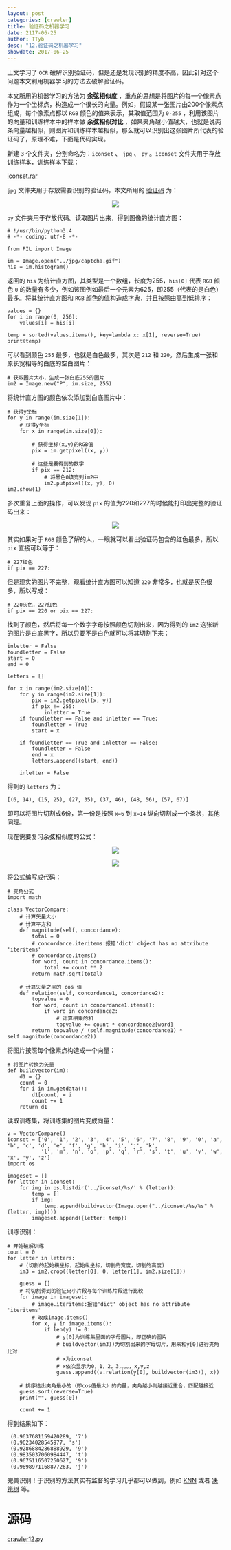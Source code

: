 ```yaml
---
layout: post
categories: [crawler]
title: 验证码之机器学习
date: 2117-06-25
author: TTyb
desc: "12.验证码之机器学习"
showdate: 2017-06-25
---
```


上文学习了 `OCR` 破解识别验证码，但是还是发现识别的精度不高，因此针对这个问题本文利用机器学习的方法去破解验证码。 

本文所用的机器学习的方法为 **余弦相似度** ，重点的思想是将图片的每一个像素点作为一个坐标点，构造成一个很长的向量。例如，假设某一张图片由200个像素点组成，每个像素点都以 `RGB` 颜色的值来表示，其取值范围为 `0-255` ，利用该图片的向量和训练样本中的样本做 **余弦相似对比** ，如果夹角越小值越大，也就是说两条向量越相似，则图片和训练样本越相似，那么就可以识别出这张图片所代表的验证码了，原理不难，下面是代码实现。

新建 `3` 个文件夹，分别命名为：`iconset` 、 `jpg` 、 `py` 。`iconset` 文件夹用于存放训练样本，训练样本下载：

<a href="/code/crawler12/iconset.rar" target="_blank">iconset.rar</a>

`jpg` 文件夹用于存放需要识别的验证码，本文所用的 <a href="/img/crawler12/captcha.gif" target="_blank">验证码</a> 为：

<p style="text-align:center"><img  src="/img/crawler12/captcha.gif"/></p>

`py` 文件夹用于存放代码。读取图片出来，得到图像的统计直方图：

```
# !/usr/bin/python3.4
# -*- coding: utf-8 -*-

from PIL import Image

im = Image.open("../jpg/captcha.gif")
his = im.histogram()
```

返回的 `his` 为统计直方图，其类型是一个数组，长度为255，`his[0]` 代表 `RGB` 颜色 `0` 的数量有多少，例如该图例如最后一个元素为625，即255（代表的是白色）最多。将其统计直方图和 `RGB` 颜色的值构造成字典，并且按照由高到低排序：

```
values = {}
for i in range(0, 256):
    values[i] = his[i]

temp = sorted(values.items(), key=lambda x: x[1], reverse=True)
print(temp)
```

可以看到颜色 `255` 最多，也就是白色最多，其次是 `212` 和 `220`。然后生成一张和原长宽相等的白底的空白图片：

```
# 获取图片大小，生成一张白底255的图片
im2 = Image.new("P", im.size, 255)
```

将统计直方图的颜色依次添加到白底图片中：

```
# 获得y坐标
for y in range(im.size[1]):
    # 获得y坐标
    for x in range(im.size[0]):

        # 获得坐标(x,y)的RGB值
        pix = im.getpixel((x, y))

        # 这些是要得到的数字
        if pix == 212:
            # 将黑色0填充到im2中
            im2.putpixel((x, y), 0)
im2.show(1)
```

多次重复上面的操作，可以发现 `pix` 的值为220和227的时候能打印出完整的验证码出来：

<p style="text-align:center"><img  src="/img/crawler12/im2.gif"/></p>

其实如果对于 `RGB` 颜色了解的人，一眼就可以看出验证码包含的红色最多，所以 `pix` 直接可以等于：

```
# 227红色
if pix == 227:
```

但是现实的图片不完整，观看统计直方图可以知道 `220` 非常多，也就是灰色很多，所以写成：

```
# 220灰色，227红色
if pix == 220 or pix == 227:
```

找到了颜色，然后将每一个数字字母按照颜色切割出来，因为得到的 `im2` 这张新的图片是白底黑字，所以只要不是白色就可以将其切割下来：

```
inletter = False
foundletter = False
start = 0
end = 0

letters = []

for x in range(im2.size[0]):
    for y in range(im2.size[1]):
        pix = im2.getpixel((x, y))
        if pix != 255:
            inletter = True
    if foundletter == False and inletter == True:
        foundletter = True
        start = x

    if foundletter == True and inletter == False:
        foundletter = False
        end = x
        letters.append((start, end))

    inletter = False
```

得到的 `letters` 为：

```
[(6, 14), (15, 25), (27, 35), (37, 46), (48, 56), (57, 67)]
```

即可以将图片切割成6份，第一份是按照 `x=6` 到 `x=14` 纵向切割成一个条状，其他同理。

现在需要复习余弦相似度的公式：

<p style="text-align:center"><img  src="/img/crawler12/result1.jpg"/></p>

<p style="text-align:center"><img  src="/img/crawler12/result2.jpg"/></p>

将公式编写成代码：

```
# 夹角公式
import math

class VectorCompare:
    # 计算矢量大小
    # 计算平方和
    def magnitude(self, concordance):
        total = 0
        # concordance.iteritems:报错'dict' object has no attribute 'iteritems'
        # concordance.items()
        for word, count in concordance.items():
            total += count ** 2
        return math.sqrt(total)

    # 计算矢量之间的 cos 值
    def relation(self, concordance1, concordance2):
        topvalue = 0
        for word, count in concordance1.items():
            if word in concordance2:
                # 计算相乘的和
                topvalue += count * concordance2[word]
        return topvalue / (self.magnitude(concordance1) * self.magnitude(concordance2))
```

将图片按照每个像素点构造成一个向量：

```
# 将图片转换为矢量
def buildvector(im):
    d1 = {}
    count = 0
    for i in im.getdata():
        d1[count] = i
        count += 1
    return d1
```

读取训练集，将训练集的图片变成向量：

```
v = VectorCompare()
iconset = ['0', '1', '2', '3', '4', '5', '6', '7', '8', '9', '0', 'a', 'b', 'c', 'd', 'e', 'f', 'g', 'h', 'i', 'j', 'k',
           'l', 'm', 'n', 'o', 'p', 'q', 'r', 's', 't', 'u', 'v', 'w', 'x', 'y', 'z']
import os

imageset = []
for letter in iconset:
    for img in os.listdir('../iconset/%s/' % (letter)):
        temp = []
        if img:
            temp.append(buildvector(Image.open("../iconset/%s/%s" % (letter, img))))
        imageset.append({letter: temp})
```

训练识别：

```
# 开始破解训练
count = 0
for letter in letters:
    # (切割的起始横坐标，起始纵坐标，切割的宽度，切割的高度)
    im3 = im2.crop((letter[0], 0, letter[1], im2.size[1]))

    guess = []
    # 将切割得到的验证码小片段与每个训练片段进行比较
    for image in imageset:
        # image.iteritems:报错'dict' object has no attribute 'iteritems'
        # 改成image.items()
        for x, y in image.items():
            if len(y) != 0:
                # y[0]为训练集里面的字母图片，即正确的图片
                # buildvector(im3))为切割出来的字母切片，用来和y[0]进行夹角比对
                # x为iconset
                # x依次显示为0，1，2，3，。。。，x,y,z
                guess.append((v.relation(y[0], buildvector(im3)), x))

    # 排序选出夹角最小的（即cos值最大）的向量，夹角越小则越接近重合，匹配越接近
    guess.sort(reverse=True)
    print("", guess[0])

    count += 1
```

得到结果如下：

```
 (0.9637681159420289, '7')
 (0.96234028545977, 's')
 (0.9286884286888929, '9')
 (0.9835037060984447, 't')
 (0.9675116507250627, '9')
 (0.9698971168877263, 'j')
```

完美识别！于识别的方法其实有监督的学习几乎都可以做到，例如 [KNN](http://www.tybai.com/%E6%9C%BA%E5%99%A8%E5%AD%A6%E4%B9%A0/KNN%E8%BF%91%E9%82%BB%E7%AE%97%E6%B3%95.html) 或者 [决策树](http://www.tybai.com/%E6%9C%BA%E5%99%A8%E5%AD%A6%E4%B9%A0/ID3%E5%86%B3%E7%AD%96%E6%A0%91%E7%AE%97%E6%B3%95.html) 等。

# 源码

<a href="/code/crawler12/crawler12.py" target="_blank">crawler12.py</a>
